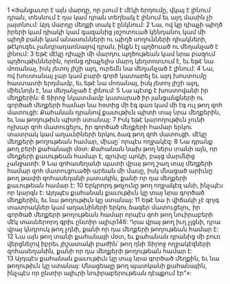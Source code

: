 1 «Յանցաւոր է այն մարդը, որ լսում է մէկի երդումը, վկայ է լինում դրան, տեսնում է դա կամ դրան տեղեակ է լինում եւ այդ մասին չի յայտնում: Այդ մարդը մեղքի տակ է ընկնում: 2 Նա, ով կը դիպչի պիղծ իրերի կամ դիակի կամ գազանից յօշոտուած կենդանու կամ մի պիղծ բանի կամ անասունների ու պիղծ սողունների դիակների, թէկուզեւ չանդրադառնալով դրան, ինքն էլ պղծուած ու մեղանչած է լինում: 3 Եթէ մէկը դիպչի մի մարդու պղծութեան կամ նրա բազում պղծութիւններին, որոնց դիպչելիս մարդ կեղտոտւում է, եւ եթէ նա մոռանայ, իսկ յետոյ յիշի այդ, ուրեմն նա մեղանչած է լինում: 4 Նա, ով խոստանայ չար կամ բարի գործ կատարել եւ այդ խոստումը հաստատի երդմամբ, եւ եթէ նա մոռանայ, իսկ յետոյ յիշի այդ, միեւնոյն է, նա մեղանչած է լինում: 5 Նա պէտք է խոստովանի իր մեղքերին: 6 Տիրոջ նկատմամբ կատարած իր յանցանքների ու գործած մեղքերի համար նա հօտից մի էգ գառ կամ մի էգ ուլ թող զոհ մատուցի: Քահանան դրանով քաւութիւն պիտի տայ նրա մեղքերին, եւ նա թողութիւն պիտի ստանայ:
7 Իսկ եթէ կարողութիւն չունի ոչխար զոհ մատուցելու, իր գործած մեղքերի համար երկու տատրակ կամ աղաւնիների երկու ձագ թող զոհ մատուցի. մէկը մեղքերի թողութեան համար, միւսը՝ որպէս ողջակէզ: 8 Նա դրանք թող բերի քահանայի մօտ: Քահանան նախ թող ներս տանի այն, որ մեղքերի քաւութեան համար է, գլուխը պոկի, բայց մարմնից չանջատի: 9 Նա զոհասեղանի պատի վրայ թող շաղ տայ մեղքերի համար զոհ մատուցուածի արեան մի մասը, իսկ մնացած արիւնը թող թափի զոհասեղանի յատակին, քանի որ դա մեղքերի քաւութեան համար է: 10 Երկրորդ թռչունը թող ողջակէզ անի, ինչպէս որ կարգն է: Այդպէս քահանան քաւութիւն կը տայ նրա գործած մեղքերին, եւ նա թողութիւն կը ստանայ:
11 Եթէ նա ի վիճակի չէ զոյգ տատրակներ կամ աղաւնիների երկու ձագեր մատուցելու, իր գործած մեղքերի թողութեան համար որպէս զոհ թող նուիրաբերի մէկ տասներորդ գրիւ ընտիր ալիւր146: Դրա վրայ թող իւղ չլցնի, դրա վրայ կնդրուկ թող չդնի, քանի որ դա մեղքերի թողութեան համար է: 12 Նա այն թող տանի քահանայի մօտ, եւ քահանան դրանից մի բուռ վերցնելով իբրեւ յիշատակի բաժին՝ թող դնի Տիրոջ ողջակէզների զոհասեղանին, քանի որ դա մեղքերի թողութեան համար է: 13 Այդպէս քահանան քաւութիւն կը տայ նրա գործած մեղքին, եւ նա թողութիւն կը ստանայ: Մնացեալը թող պատկանի քահանային, ինչպէս որ ընտիր ալիւրի նուիրաբերութեան դէպքում էր”»:
